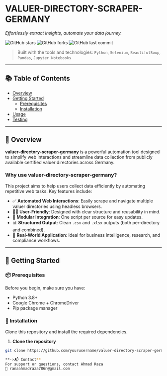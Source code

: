 # VALUER-DIRECTORY-SCRAPER-GERMANY

_Effortlessly extract insights, automate your data journey._

![GitHub stars](https://img.shields.io/github/stars/yourusername/valuer-directory-scraper-germany?style=social)
![GitHub forks](https://img.shields.io/github/forks/yourusername/valuer-directory-scraper-germany?style=social)
![GitHub last commit](https://img.shields.io/github/last-commit/yourusername/valuer-directory-scraper-germany?style=flat)

> Built with the tools and technologies:
> `Python`, `Selenium`, `BeautifulSoup`, `Pandas`, `Jupyter Notebooks`

---

## 📚 Table of Contents

- [Overview](#overview)
- [Getting Started](#getting-started)
  - [Prerequisites](#prerequisites)
  - [Installation](#installation)
- [Usage](#usage)
- [Testing](#testing)

---

## 🧠 Overview

**valuer-directory-scraper-germany** is a powerful automation tool designed to simplify web interactions and streamline data collection from publicly available certified valuer directories across Germany.

### Why use valuer-directory-scraper-germany?

This project aims to help users collect data efficiently by automating repetitive web tasks. Key features include:

- ✅ **Automated Web Interactions**: Easily scrape and navigate multiple valuer directories using headless browsers.
- 🧑‍💻 **User-Friendly**: Designed with clear structure and reusability in mind.
- 🔌 **Modular Integration**: One script per source for easy updates.
- 📊 **Structured Output**: Clean `.csv` and `.xlsx` outputs (both per-directory and combined).
- 🚀 **Real-World Application**: Ideal for business intelligence, research, and compliance workflows.

---

## 🚀 Getting Started

### 📦 Prerequisites

Before you begin, make sure you have:

- Python 3.8+
- Google Chrome + ChromeDriver
- Pip package manager

### 🔧 Installation

Clone this repository and install the required dependencies.

1. **Clone the repository**

```bash
git clone https://github.com/yourusername/valuer-directory-scraper-germany.git

**->📬 Contact**
For support or questions, contact Ahmad Raza
📧 ranaahmadraza786n@gmail.com
